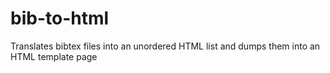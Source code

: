 # bib-to-html
Translates bibtex files into an unordered HTML list and dumps them into an HTML template page
